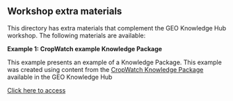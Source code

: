 ## Workshop extra materials

This directory has extra materials that complement the GEO Knowledge Hub workshop. The following materials are available:

**Example 1: CropWatch example Knowledge Package**

This example presents an example of a Knowledge Package. This example was created using content from the [CropWatch Knowledge Package](https://gkhub.earthobservations.org/packages/pps5h-ea276) available in the GEO Knowledge Hub

[Click here to access](./example-01/)
